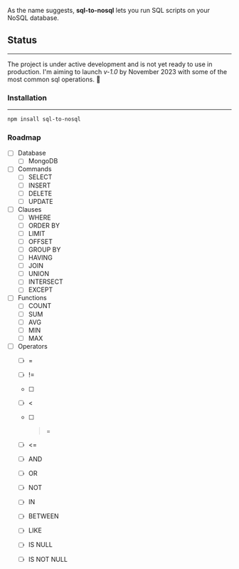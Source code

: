 As the name suggests, **sql-to-nosql** lets you run SQL scripts on your NoSQL database.

## Status
---
The project is under active development and is not yet ready to use in production. I'm aiming to launch *v-1.0* by November 2023 with some of the most common sql operations. 🤞

### Installation
---
```bash
npm insall sql-to-nosql
```

### Roadmap
- [ ] Database
    - [ ] MongoDB
- [ ] Commands
    - [ ] SELECT
    - [ ] INSERT
    - [ ] DELETE
    - [ ] UPDATE
- [ ] Clauses
    - [ ] WHERE
    - [ ] ORDER BY
    - [ ] LIMIT
    - [ ] OFFSET
    - [ ] GROUP BY
    - [ ] HAVING
    - [ ] JOIN
    - [ ] UNION
    - [ ] INTERSECT
    - [ ] EXCEPT
- [ ] Functions
    - [ ] COUNT
    - [ ] SUM
    - [ ] AVG
    - [ ] MIN
    - [ ] MAX
- [ ] Operators
    - [ ] =
    - [ ] !=
    - [ ] >
    - [ ] <
    - [ ] >=
    - [ ] <=
    - [ ] AND
    - [ ] OR
    - [ ] NOT
    - [ ] IN
    - [ ] BETWEEN
    - [ ] LIKE
    - [ ] IS NULL
    - [ ] IS NOT NULL



